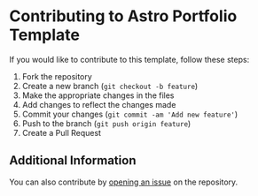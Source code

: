 # Contributing to Astro Portfolio Template

If you would like to contribute to this template, follow these steps:

1. Fork the repository
2. Create a new branch (`git checkout -b feature`)
3. Make the appropriate changes in the files
4. Add changes to reflect the changes made
5. Commit your changes (`git commit -am 'Add new feature'`)
6. Push to the branch (`git push origin feature`)
7. Create a Pull Request

## Additional Information

You can also contribute by [opening an issue](https://github.com/gio-del/Astro-Portfolio-Template/issues) on the repository.
